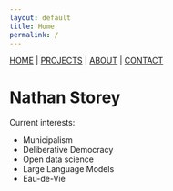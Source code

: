 ```yaml
---
layout: default
title: Home
permalink: /
---
```


[HOME](/) | [PROJECTS](/projects/) | [ABOUT](/about/) | [CONTACT](/contact/)

# Nathan Storey

Current interests:

- Municipalism
- Deliberative Democracy
- Open data science
- Large Language Models
- Eau-de-Vie
